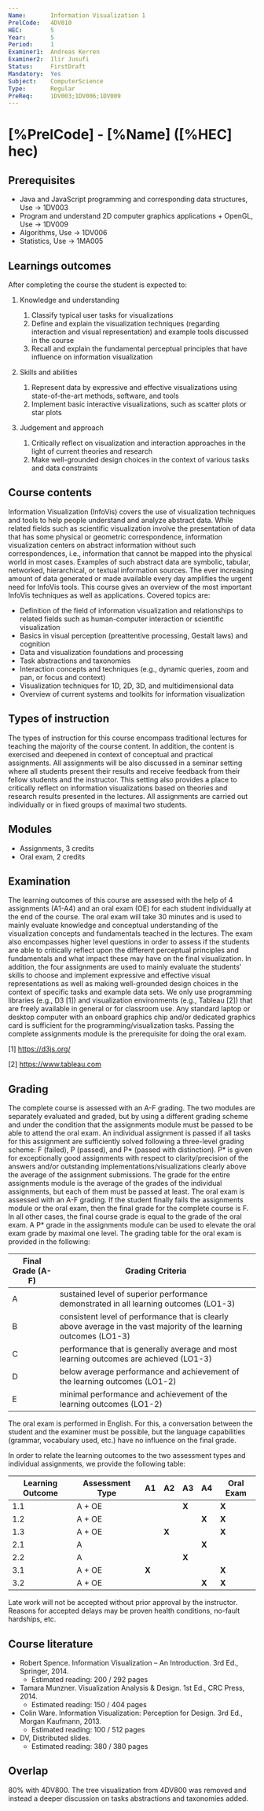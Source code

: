 ```yaml
---
Name:       Information Visualization 1
PrelCode:   4DV010
HEC:        5
Year:       5
Period:     1
Examiner1:  Andreas Kerren
Examiner2:  Ilir Jusufi
Status:     FirstDraft
Mandatory:  Yes
Subject:    ComputerScience
Type:       Regular
PreReq:     1DV003;1DV006;1DV009
---
```


# [%PrelCode] - [%Name] ([%HEC] hec)

## Prerequisites

* Java and JavaScript programming and corresponding data structures, Use → 1DV003
* Program and understand 2D computer graphics applications + OpenGL, Use → 1DV009
* Algorithms, Use → 1DV006
* Statistics, Use → 1MA005

## Learnings outcomes

After completing the course the student is expected to:

1. Knowledge and understanding
    1. Classify typical user tasks for visualizations
    2. Define and explain the visualization techniques (regarding interaction and visual representation) and example tools discussed in the course
    3. Recall and explain the fundamental perceptual principles that have influence on information visualization

2. Skills and abilities
    1. Represent data by expressive and effective visualizations using state-of-the-art methods, software, and tools
    2. Implement basic interactive visualizations, such as scatter plots or star plots

3. Judgement and approach
    1. Critically reflect on visualization and interaction approaches in the light of current theories and research
    2. Make well-grounded design choices in the context of various tasks and data constraints


## Course contents

Information Visualization (InfoVis) covers the use of visualization techniques and tools to help people understand and analyze abstract data. While related fields such as scientific  visualization involve the presentation of data that has some physical or geometric correspondence, information visualization centers on abstract information without such correspondences, i.e., information that cannot be mapped into the physical world in most cases. Examples of such abstract data are symbolic, tabular, networked, hierarchical, or textual information sources. The ever increasing amount of data generated or made available every day amplifies the urgent need for InfoVis tools. This course gives an overview of the most important InfoVis techniques as well as applications. Covered topics are:

* Definition of the field of information visualization and relationships to related fields such as human-computer interaction or scientific visualization
* Basics in visual perception (preattentive processing, Gestalt laws) and cognition
* Data and visualization foundations and processing
* Task abstractions and taxonomies
* Interaction concepts and techniques (e.g., dynamic queries, zoom and pan, or focus and context)
* Visualization techniques for 1D, 2D, 3D, and multidimensional data
* Overview of current systems and toolkits for information visualization

## Types of instruction

The types of instruction for this course encompass traditional lectures for teaching the majority of the course content. In addition, the content is exercised and deepened in context of conceptual and practical assignments. All assignments will be also discussed in a seminar setting where all students present their results and receive feedback from their fellow students and the instructor. This setting also provides a place to critically reflect on information visualizations based on theories and research results presented in the lectures. All assignments are carried out individually or in fixed groups of maximal two students.

## Modules

* Assignments, 3 credits
* Oral exam, 2 credits

## Examination

The learning outcomes of this course are assessed with the help of 4 assignments (A1-A4) and an oral exam (OE) for each student individually at the end of the course. The oral exam will take 30 minutes and is used to mainly evaluate knowledge and conceptual understanding of the visualization concepts and fundamentals teached in the lectures. The exam also encompasses higher level questions in order to assess if the students are able to critically reflect upon the different perceptual principles and fundamentals and what impact these may have on the final visualization. In addition, the four assignments are used to mainly evaluate the students’ skills to choose and implement expressive and effective visual representations as well as making well-grounded design choices in the context of specific tasks and example data sets. We only use programming libraries (e.g., D3 [1]) and visualization environments (e.g., Tableau [2]) that are freely available in general or for classroom use. Any standard laptop or desktop computer with an onboard graphics chip and/or dedicated graphics card is sufficient for the programming/visualization tasks. Passing the complete assignments module is the prerequisite for doing the oral exam.

[1] https://d3js.org/

[2] https://www.tableau.com

## Grading

The complete course is assessed with an A-F grading. The two modules are separately evaluated and graded, but by using a different grading scheme and under the condition that the assignments module must be passed to be able to attend the oral exam. An individual assignment is passed if all tasks for this assignment are sufficiently solved following a three-level grading scheme: F (failed), P (passed), and P* (passed with distinction). P* is given for exceptionally good assignments with respect to clarity/precision of the answers and/or outstanding implementations/visualizations clearly above the average of the assignment submissions. The grade for the entire assignments module is the average of the grades of the individual assignments, but each of them must be passed at least.
The oral exam is assessed with an A-F grading. If the student finally fails the assignments module or the oral exam, then the final grade for the complete course is F. In all other cases, the final course grade is equal to the grade of the oral exam. A P* grade in the assignments module can be used to elevate the oral exam grade by maximal one level. The grading table for the oral exam is provided in the following:

| Final Grade (A-F) | Grading Criteria   |
|-------------------|--------------------|
|  A                |  sustained level of superior performance demonstrated in all learning outcomes (LO1-3) |
|  B                |  consistent level of performance that is clearly above average in the vast majority of the learning outcomes (LO1-3) |
|  C                |  performance that is generally average and most learning outcomes are achieved (LO1-3) |
|  D                |  below average performance and achievement of the learning outcomes (LO1-2) |
|  E                | minimal performance and achievement of the learning outcomes (LO1-2) |

The oral exam is performed in English. For this, a conversation between the student and the examiner must be possible, but the language capabilities (grammar, vocabulary used, etc.) have no influence on the final grade.

In order to relate the learning outcomes to the two assessment types and individual assignments, we provide the following table:

| Learning Outcome | Assessment Type | A1  | A2  | A3  | A4  | Oral Exam |
| ---------------- | --------------- | --- | --- | --- | --- | --------- |
| 1.1              | A + OE          |     |     |**X**|     | **X**     |
| 1.2              | A + OE          |     |     |     |**X**| **X**     |
| 1.3              | A + OE          |     |**X**|     |     | **X**     |
| 2.1              | A               |     |     |     |**X**|           |
| 2.2              | A               |     |     |**X**|     |           |
| 3.1              | A + OE          |**X**|     |     |     | **X**     |
| 3.2              | A + OE          |     |     |     |**X**| **X**     |

Late work will not be accepted without prior approval by the instructor. Reasons for accepted delays may be proven health conditions, no-fault hardships, etc.

## Course literature

* Robert Spence. Information Visualization – An Introduction. 3rd Ed., Springer, 2014.
    * Estimated reading: 200 / 292 pages
* Tamara Munzner. Visualization Analysis & Design. 1st Ed., CRC Press, 2014.
    * Estimated reading: 150 / 404 pages
* Colin Ware. Information Visualization: Perception for Design. 3rd Ed., Morgan Kaufmann, 2013.
    * Estimated reading: 100 / 512 pages
* DV, Distributed slides.
    * Estimated reading: 380 / 380 pages


## Overlap

80% with 4DV800. The tree visualization from 4DV800 was removed and instead a deeper discussion on tasks abstractions and taxonomies added.






